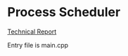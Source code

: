 # Process Scheduler
 [Technical Report](https://docs.google.com/presentation/d/1THMagrvYrOrpNObwD1vqLLimC7nGV9PkqoAEOFuANyM/edit#slide=id.p1)

Entry file is main.cpp
